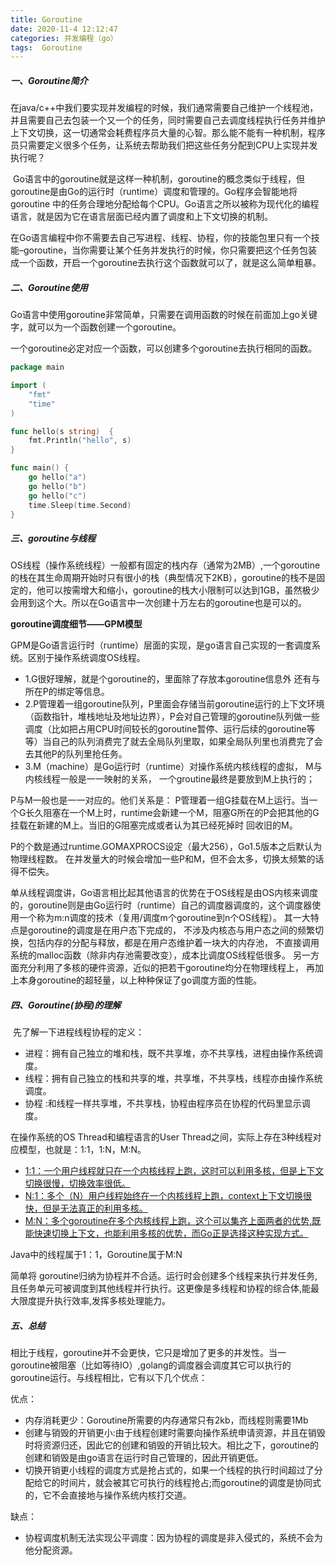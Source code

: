 ```yaml
---
title: Goroutine
date: 2020-11-4 12:12:47
categories: 并发编程（go）
tags:  Goroutine
---
```


##### 一、Goroutine简介

​	在java/c++中我们要实现并发编程的时候，我们通常需要自己维护一个线程池，并且需要自己去包装一个又一个的任务，同时需要自己去调度线程执行任务并维护上下文切换，这一切通常会耗费程序员大量的心智。那么能不能有一种机制，程序员只需要定义很多个任务，让系统去帮助我们把这些任务分配到CPU上实现并发执行呢？

​	Go语言中的goroutine就是这样一种机制，goroutine的概念类似于线程，但 goroutine是由Go的运行时（runtime）调度和管理的。Go程序会智能地将 goroutine 中的任务合理地分配给每个CPU。Go语言之所以被称为现代化的编程语言，就是因为它在语言层面已经内置了调度和上下文切换的机制。

​	在Go语言编程中你不需要去自己写进程、线程、协程，你的技能包里只有一个技能–goroutine，当你需要让某个任务并发执行的时候，你只需要把这个任务包装成一个函数，开启一个goroutine去执行这个函数就可以了，就是这么简单粗暴。



##### 二、Goroutine使用

​	Go语言中使用goroutine非常简单，只需要在调用函数的时候在前面加上go关键字，就可以为一个函数创建一个goroutine。

​	一个goroutine必定对应一个函数，可以创建多个goroutine去执行相同的函数。

```go
package main

import (
	"fmt"
	"time"
)

func hello(s string)  {
	fmt.Println("hello", s)
}

func main() {
	go hello("a")
	go hello("b")
	go hello("c")
	time.Sleep(time.Second)
}
```



##### 三、goroutine与线程

​	OS线程（操作系统线程）一般都有固定的栈内存（通常为2MB）,一个goroutine的栈在其生命周期开始时只有很小的栈（典型情况下2KB），goroutine的栈不是固定的，他可以按需增大和缩小，goroutine的栈大小限制可以达到1GB，虽然极少会用到这个大。所以在Go语言中一次创建十万左右的goroutine也是可以的。

**goroutine调度细节——GPM模型**

​	GPM是Go语言运行时（runtime）层面的实现，是go语言自己实现的一套调度系统。区别于操作系统调度OS线程。

- 1.G很好理解，就是个goroutine的，里面除了存放本goroutine信息外 还有与所在P的绑定等信息。
- 2.P管理着一组goroutine队列，P里面会存储当前goroutine运行的上下文环境（函数指针，堆栈地址及地址边界），P会对自己管理的goroutine队列做一些调度（比如把占用CPU时间较长的goroutine暂停、运行后续的goroutine等等）当自己的队列消费完了就去全局队列里取，如果全局队列里也消费完了会去其他P的队列里抢任务。
- 3.M（machine）是Go运行时（runtime）对操作系统内核线程的虚拟， M与内核线程一般是一一映射的关系， 一个groutine最终是要放到M上执行的；

P与M一般也是一一对应的。他们关系是： P管理着一组G挂载在M上运行。当一个G长久阻塞在一个M上时，runtime会新建一个M，阻塞G所在的P会把其他的G 挂载在新建的M上。当旧的G阻塞完成或者认为其已经死掉时 回收旧的M。

P的个数是通过runtime.GOMAXPROCS设定（最大256），Go1.5版本之后默认为物理线程数。 在并发量大的时候会增加一些P和M，但不会太多，切换太频繁的话得不偿失。

单从线程调度讲，Go语言相比起其他语言的优势在于OS线程是由OS内核来调度的，goroutine则是由Go运行时（runtime）自己的调度器调度的，这个调度器使用一个称为m:n调度的技术（复用/调度m个goroutine到n个OS线程）。 其一大特点是goroutine的调度是在用户态下完成的， 不涉及内核态与用户态之间的频繁切换，包括内存的分配与释放，都是在用户态维护着一块大的内存池， 不直接调用系统的malloc函数（除非内存池需要改变），成本比调度OS线程低很多。 另一方面充分利用了多核的硬件资源，近似的把若干goroutine均分在物理线程上， 再加上本身goroutine的超轻量，以上种种保证了go调度方面的性能。



##### 四、Goroutine(协程)的理解

​	先了解一下进程线程协程的定义：

- 进程：拥有自己独立的堆和栈，既不共享堆，亦不共享栈，进程由操作系统调度。
- 线程：拥有自己独立的栈和共享的堆，共享堆，不共享栈，线程亦由操作系统调度。
- 协程 :和线程一样共享堆，不共享栈，协程由程序员在协程的代码里显示调度。

在操作系统的OS Thread和编程语言的User Thread之间，实际上存在3种线程对应模型，也就是：1:1，1:N，M:N。

- <u>1:1：一个用户线程就只在一个内核线程上跑，这时可以利用多核，但是上下文切换很慢，切换效率很低。</u>
- <u>N:1：多个（N）用户线程始终在一个内核线程上跑，context上下文切换很快，但是无法真正的利用多核。</u>
- <u>M:N：多个goroutine在多个内核线程上跑，这个可以集齐上面两者的优势,既能快速切换上下文，也能利用多核的优势，而Go正是选择这种实现方式。</u>

Java中的线程属于1：1，Goroutine属于M:N

简单将 goroutine归纳为协程并不合适。运行时会创建多个线程来执行并发任务,且任务单元可被调度到其他线程并行执行。这更像是多线程和协程的综合体,能最大限度提升执行效率,发挥多核处理能力。



##### 五、总结

​	相比于线程，goroutine并不会更快，它只是增加了更多的并发性。当一goroutine被阻塞（比如等待IO）,golang的调度器会调度其它可以执行的goroutine运行。与线程相比，它有以下几个优点：

优点：

- 内存消耗更少：Goroutine所需要的内存通常只有2kb，而线程则需要1Mb
- 创建与销毁的开销更小:由于线程创建时需要向操作系统申请资源，并且在销毁时将资源归还，因此它的创建和销毁的开销比较大。相比之下，goroutine的创建和销毁是由go语言在运行时自己管理的，因此开销更低。
- 切换开销更小线程的调度方式是抢占式的，如果一个线程的执行时间超过了分配给它的时间片，就会被其它可执行的线程抢占;而goroutine的调度是协同式的，它不会直接地与操作系统内核打交道。

缺点：

- 协程调度机制无法实现公平调度：因为协程的调度是非入侵式的，系统不会为他分配资源。
